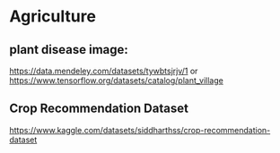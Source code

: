 # Agriculture

## plant disease image: 

https://data.mendeley.com/datasets/tywbtsjrjv/1 or https://www.tensorflow.org/datasets/catalog/plant_village

## Crop Recommendation Dataset

https://www.kaggle.com/datasets/siddharthss/crop-recommendation-dataset